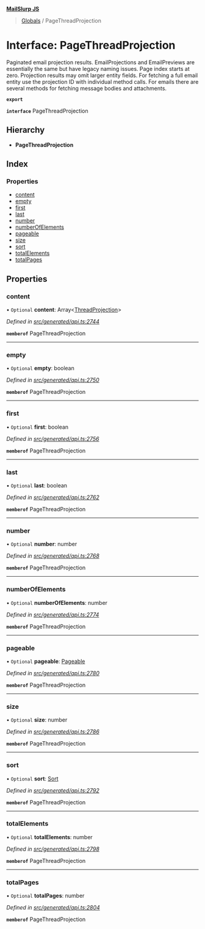 **[MailSlurp JS](../README.md)**

> [Globals](../README.md) / PageThreadProjection

# Interface: PageThreadProjection

Paginated email projection results. EmailProjections and EmailPreviews are essentially the same but have legacy naming issues. Page index starts at zero. Projection results may omit larger entity fields. For fetching a full email entity use the projection ID with individual method calls. For emails there are several methods for fetching message bodies and attachments.

**`export`** 

**`interface`** PageThreadProjection

## Hierarchy

* **PageThreadProjection**

## Index

### Properties

* [content](pagethreadprojection.md#content)
* [empty](pagethreadprojection.md#empty)
* [first](pagethreadprojection.md#first)
* [last](pagethreadprojection.md#last)
* [number](pagethreadprojection.md#number)
* [numberOfElements](pagethreadprojection.md#numberofelements)
* [pageable](pagethreadprojection.md#pageable)
* [size](pagethreadprojection.md#size)
* [sort](pagethreadprojection.md#sort)
* [totalElements](pagethreadprojection.md#totalelements)
* [totalPages](pagethreadprojection.md#totalpages)

## Properties

### content

• `Optional` **content**: Array\<[ThreadProjection](threadprojection.md)>

*Defined in [src/generated/api.ts:2744](https://github.com/mailslurp/mailslurp-client/blob/359c034/src/generated/api.ts#L2744)*

**`memberof`** PageThreadProjection

___

### empty

• `Optional` **empty**: boolean

*Defined in [src/generated/api.ts:2750](https://github.com/mailslurp/mailslurp-client/blob/359c034/src/generated/api.ts#L2750)*

**`memberof`** PageThreadProjection

___

### first

• `Optional` **first**: boolean

*Defined in [src/generated/api.ts:2756](https://github.com/mailslurp/mailslurp-client/blob/359c034/src/generated/api.ts#L2756)*

**`memberof`** PageThreadProjection

___

### last

• `Optional` **last**: boolean

*Defined in [src/generated/api.ts:2762](https://github.com/mailslurp/mailslurp-client/blob/359c034/src/generated/api.ts#L2762)*

**`memberof`** PageThreadProjection

___

### number

• `Optional` **number**: number

*Defined in [src/generated/api.ts:2768](https://github.com/mailslurp/mailslurp-client/blob/359c034/src/generated/api.ts#L2768)*

**`memberof`** PageThreadProjection

___

### numberOfElements

• `Optional` **numberOfElements**: number

*Defined in [src/generated/api.ts:2774](https://github.com/mailslurp/mailslurp-client/blob/359c034/src/generated/api.ts#L2774)*

**`memberof`** PageThreadProjection

___

### pageable

• `Optional` **pageable**: [Pageable](pageable.md)

*Defined in [src/generated/api.ts:2780](https://github.com/mailslurp/mailslurp-client/blob/359c034/src/generated/api.ts#L2780)*

**`memberof`** PageThreadProjection

___

### size

• `Optional` **size**: number

*Defined in [src/generated/api.ts:2786](https://github.com/mailslurp/mailslurp-client/blob/359c034/src/generated/api.ts#L2786)*

**`memberof`** PageThreadProjection

___

### sort

• `Optional` **sort**: [Sort](sort.md)

*Defined in [src/generated/api.ts:2792](https://github.com/mailslurp/mailslurp-client/blob/359c034/src/generated/api.ts#L2792)*

**`memberof`** PageThreadProjection

___

### totalElements

• `Optional` **totalElements**: number

*Defined in [src/generated/api.ts:2798](https://github.com/mailslurp/mailslurp-client/blob/359c034/src/generated/api.ts#L2798)*

**`memberof`** PageThreadProjection

___

### totalPages

• `Optional` **totalPages**: number

*Defined in [src/generated/api.ts:2804](https://github.com/mailslurp/mailslurp-client/blob/359c034/src/generated/api.ts#L2804)*

**`memberof`** PageThreadProjection
